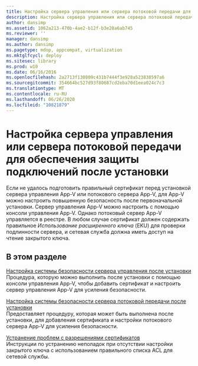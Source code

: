 ```yaml
---
title: Настройка сервера управления или сервера потоковой передачи для обеспечения защиты подключений после установки
description: Настройка сервера управления или сервера потоковой передачи для обеспечения защиты подключений после установки
author: dansimp
ms.assetid: 1062a213-470b-4ae2-b12f-b3e28a6ab745
ms.reviewer: ''
manager: dansimp
ms.author: dansimp
ms.pagetype: mdop, appcompat, virtualization
ms.mktglfcycl: deploy
ms.sitesec: library
ms.prod: w10
ms.date: 06/16/2016
ms.openlocfilehash: 2a2713f130809c431b7444f3e928a523838597a6
ms.sourcegitcommit: 354664bc527d93f80687cd2eba70d1eea024c7c3
ms.translationtype: MT
ms.contentlocale: ru-RU
ms.lasthandoff: 06/26/2020
ms.locfileid: "10821879"
---
```

# Настройка сервера управления или сервера потоковой передачи для обеспечения защиты подключений после установки


Если не удалось подготовить правильный сертификат перед установкой сервера управления App-V или потокового сервера App-V, для App-V можно настроить повышенную безопасность после первоначальной установки. Сервер управления App-V можно настроить с помощью консоли управления App-V. Однако потоковый сервер App-V управляется в реестре. В любом случае сертификат должен содержать правильное *Использование расширенного ключа* (EKU) для проверки подлинности сервера, и сетевая служба должна иметь доступ на чтение закрытого ключа.

## В этом разделе


<a href="" id="how-to-configure-management-server-security-post-installation"></a>[Настройка системы безопасности сервера управления после установки](how-to-configure-management-server-security-post-installation.md)  
Процедура, которую можно выполнить после установки с помощью консоли управления App-V, чтобы добавить сертификат и настроить сервер управления App-V для усиления безопасности.

<a href="" id="how-to-configure-streaming-server-security-post-installation"></a>[Настройка системы безопасности сервера потоковой передачи после установки](how-to-configure-streaming-server-security-post-installation.md)  
Предоставляет процедуру, которая может быть выполнена после установки, для добавления сертификата и настройки потокового сервера App-V для усиления безопасности.

<a href="" id="troubleshooting-certificate-permission-issues"></a>[Устранение проблем с разрешениями сертификатов](troubleshooting-certificate-permission-issues.md)  
Инструкции по устранению неполадок при отсутствии настройки закрытого ключа с использованием правильного списка ACL для сетевой службы.

 

 





